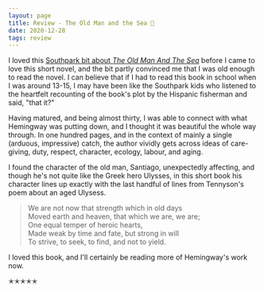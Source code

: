 ```yaml
---
layout: page
title: Review - The Old Man and the Sea 🦈
date: 2020-12-28
tags: review
---
```


I loved this [Southpark bit about _The Old Man And The Sea_](https://www.youtube.com/watch?v=cSu9WSfE2xk) before I came to love
this short novel, and the bit partly convinced me that I was old enough to read the novel. I can believe that if I had to read this
book in school when I was around 13-15, I may have been like the Southpark kids who listened to the heartfelt recounting of the book's
plot by the Hispanic fisherman and said, "that it?"  

Having matured, and being almost thirty, I was able to connect with what Hemingway was putting down, and I thought it was beautiful the whole
way through. In one hundred pages, and in the context of mainly a single (arduous, impressive) catch, the author vividly gets across ideas of
care-giving, duty, respect, character, ecology, labour, and aging.

I found the character of the old man, Santiago, unexpectedly affecting, and though he's not quite like the Greek hero Ulysses, in this short
book his character lines up exactly with the last handful of lines from Tennyson's poem about an aged Ulysess.

> We are not now that strength which in old days<br/>
> Moved earth and heaven, that which we are, we are;<br/>
> One equal temper of heroic hearts,<br/>
> Made weak by time and fate, but strong in will<br/>
> To strive, to seek, to find, and not to yield.<br/>

I loved this book, and I'll certainly be reading more of Hemingway's work now.

✭✭✭✭✭
